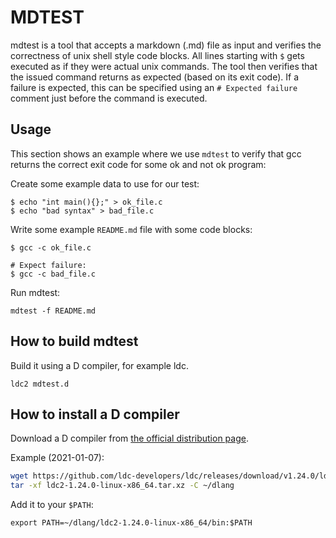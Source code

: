 # MDTEST

mdtest is a tool that accepts a markdown (.md) file as input and verifies the 
correctness of unix shell style code blocks. All lines starting with `$` gets 
executed as if they were actual unix commands. The tool then verifies that the 
issued command returns as expected (based on its exit code). If a failure is expected, this can be 
specified using an `# Expected failure` comment just before the command is 
executed.

## Usage

This section shows an example where we use `mdtest` to verify that gcc returns
the correct exit code for some ok and not ok program:

Create some example data to use for our test:
```
$ echo "int main(){};" > ok_file.c
$ echo "bad syntax" > bad_file.c
```

Write some example `README.md` file with some code blocks:

```
$ gcc -c ok_file.c

# Expect failure:
$ gcc -c bad_file.c
```

Run mdtest:

```
mdtest -f README.md
```


## How to build mdtest

Build it using a D compiler, for example ldc.

```
ldc2 mdtest.d
```

## How to install a D compiler

Download a D compiler from [the official distribution page](https://github.com/ldc-developers/ldc/releases).

Example (2021-01-07):

```sh
wget https://github.com/ldc-developers/ldc/releases/download/v1.24.0/ldc2-1.24.0-linux-x86_64.tar.xz
tar -xf ldc2-1.24.0-linux-x86_64.tar.xz -C ~/dlang
```

Add it to your `$PATH`:
```
export PATH=~/dlang/ldc2-1.24.0-linux-x86_64/bin:$PATH
```
